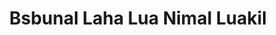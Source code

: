 ---
title: "Bsbunal Laha Lua Nimal Luakil"
url: /accra/bsbunal-laha-lua-nimal-luakil/
shop: Kleidung
---